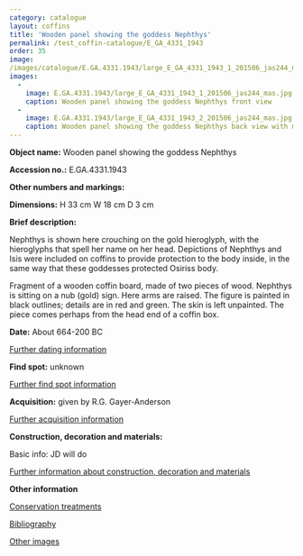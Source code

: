 ---category: cataloguelayout: coffinstitle: 'Wooden panel showing the goddess Nephthys'permalink: /test_coffin-catalogue/E_GA_4331_1943order: 35image:/images/catalogue/E.GA.4331.1943/large_E_GA_4331_1943_1_201506_jas244_mas.jpgimages:   -    image: E.GA.4331.1943/large_E_GA_4331_1943_1_201506_jas244_mas.jpg    caption: Wooden panel showing the goddess Nephthys front view   -    image: E.GA.4331.1943/large_E_GA_4331_1943_2_201506_jas244_mas.jpg    caption: Wooden panel showing the goddess Nephthys back view with markings  ---**Object name:** Wooden panel showing the goddess Nephthys**Accession no.:** E.GA.4331.1943**Other numbers and markings:**<other numbers etc.>**Dimensions:** H 33 cmW 18 cmD 3 cm**Brief description:** Nephthys is shown here crouching on the gold hieroglyph, with thehieroglyphs that spell her name on her head. Depictions of Nephthys andIsis were included on coffins to provide protection to the body inside,in the same way that these goddesses protected Osiriss body. Fragment of a wooden coffin board, made of two pieces of wood. Nephthysis sitting on a nub (gold) sign.Here arms are raised. The figure is painted in black outlines; detailsare in red and green. The skinis left unpainted. The piece comes perhaps from the head end of a coffinbox.**Date:**About 664-200 BC[Further dating information](/catalogue/further/catalogue_extras/E_GA_4331_1943_dating)**Find spot:**unknown[Further find spot information](/catalogue/further/catalogue_extras/E_GA_4331_1943_findspot)**Acquisition:**given by R.G. Gayer-Anderson[Further acquisition information](/coffin-catalogue/E.GA.4331.1943_acquisition)**Construction, decoration and materials:**Basic info: JD will do[Further information about construction, decoration and materials](/catalogue_extras/E_GA_4331_1943_materials)**Other information**[Conservation treatments](/catalogue_extras/E_GA_4331_1943_conservation)[Bibliography](/catalogue_extras/E_GA_4331_1943_bibliography)[Other images](/catalogue_extras/E_GA_4331_1943_imagesheet)